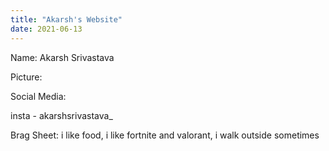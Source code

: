 ```yaml
---
title: "Akarsh's Website"
date: 2021-06-13
---
```


Name: Akarsh Srivastava

Picture:

Social Media:

insta - akarshsrivastava_

Brag Sheet: i like food, i like fortnite and valorant, i walk outside sometimes
